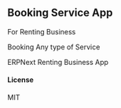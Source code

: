 ## Booking Service App

<p>For Renting Business</p>
<p>Booking Any type of Service</p>
<p>ERPNext Renting Business App</p>

#### License

MIT
